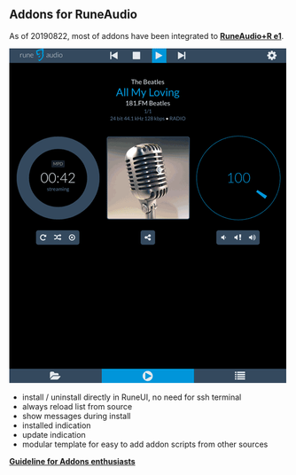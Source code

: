 Addons for RuneAudio
---
As of 20190822, most of addons have been integrated to [**RuneAudio+R e1**](https://github.com/rern/RuneAudio-Re1).

![addons](https://github.com/rern/_assets/blob/master/RuneAudio_Addons/addons.gif)  

- install / uninstall directly in RuneUI, no need for ssh terminal
- always reload list from source
- show messages during install
- installed indication
- update indication
- modular template for easy to add addon scripts from other sources


[**Guideline for Addons enthusiasts**](https://github.com/rern/RuneAudio_Addons/blob/master/guideline.md)  
